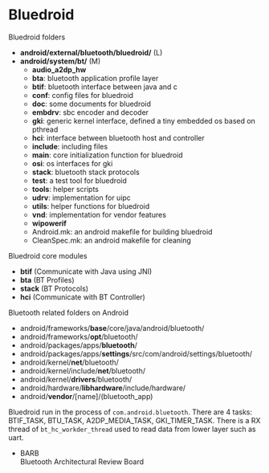 # Bluedroid

Bluedroid folders
- **android/external/bluetooth/bluedroid/** (L)
- **android/system/bt/** (M)
  - **audio_a2dp_hw**
  - **bta**: bluetooth application profile layer
  - **btif**: bluetooth interface between java and c
  - **conf**: config files for bluedroid
  - **doc**: some documents for bluedroid
  - **embdrv**: sbc encoder and decoder
  - **gki**: generic kernel interface, defined a tiny embedded os based on pthread
  - **hci**: interface between bluetooth host and controller
  - **include**: including files
  - **main**: core initialization function for bluedroid
  - **osi**: os interfaces for gki
  - **stack**: bluetooth stack protocols
  - **test**: a test tool for bluedroid
  - **tools**: helper scripts
  - **udrv**: implementation for uipc
  - **utils**: helper functions for bluedroid
  - **vnd**: implementation for vendor features
  - **wipowerif**
  - Android.mk: an android makefile for building bluedroid
  - CleanSpec.mk: an android makefile for cleaning

Bluedroid core modules
- **btif** (Communicate with Java using JNI)
- **bta** (BT Profiles)
- **stack** (BT Protocols)
- **hci** (Communicate with BT Controller)

Bluetooth related folders on Android
- android/frameworks/**base**/core/java/android/bluetooth/
- android/frameworks/**opt**/bluetooth/
- android/packages/apps/**bluetooth**/
- android/packages/apps/**settings**/src/com/android/settings/bluetooth/
- android/kernel/**net**/bluetooth/
- android/kernel/include/**net**/bluetooth/
- android/kernel/**drivers**/bluetooth/
- android/hardware/**libhardware**/include/hardware/
- android/**vendor**/[name]/(bluetooth_app)

Bluedroid run in the process of `com.android.bluetooth`.
There are 4 tasks: BTIF_TASK, BTU_TASK, A2DP_MEDIA_TASK, GKI_TIMER_TASK. 
There is a RX thread of `bt_hc_workder_thread` used to read data from lower layer such as uart.

- BARB  
  Bluetooth Architectural Review Board
